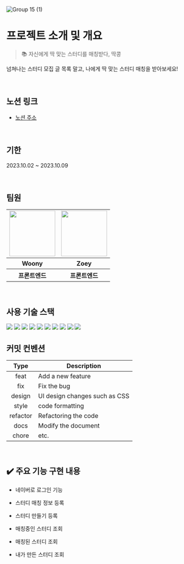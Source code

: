
![Group 15 (1)](https://github.com/mobi-community/mobi-ttak-kong/assets/112946860/296b539f-ad17-4311-b0d3-76f48ca0276e)

<div>
  
<h1>프로젝트 소개 및 개요</h1>

> 📚 자신에게 딱 맞는 스터디를 매칭받다, 딱콩

넘쳐나는 스터디 모집 글 목록 말고, 나에게 딱 맞는 스터디 매칭을 받아보세요!

</div><br>

<h2>노션 링크</h2>

- [노션 주소](https://lyrical-brain-e0f.notion.site/mobi-next-path-pair2-d9e5008ac2c2408db4494747a2139e0a?pvs=4)


<br>

<h2>기한</h2>
 <p>2023.10.02 ~ 2023.10.09</p>
 </p>



<br>
<h2>팀원</h2>

<table>
  <tr>
    <td>
      <a href="https://github.com/doeunnkimm">
        <img src="https://avatars.githubusercontent.com/u/112946860?v=4" width="120px" height="120px"/>
      </a>  
    </td>
     <td>
      <a href="https://github.com/zivivle">
        <img src="https://avatars.githubusercontent.com/u/123868471?v=4" width="120px" height="120px"/>
      </a>  
    </td>
     
  </tr>
  <tr>
    <th>
      Woony
    </th>
    <th>
      Zoey
    </th>
   
  </tr>
  <tr>
    <th>
       프론트엔드
    </th>
    <th>
       프론트엔드
    </th>
    
   
  </tr>
</table>



<br>
<h2>사용 기술 스택</h2>
 <img src="https://img.shields.io/badge/nextjs-000000?style=for-the-badge&logo=nextdotjs&logoColor=white">
 <img src="https://img.shields.io/badge/typescript-3178C6?style=for-the-badge&logo=typescript&logoColor=black">
   <img src="https://img.shields.io/badge/nextauth-3423A6?style=for-the-badge&logo=nextauth&logoColor=black">
   <img src="https://img.shields.io/badge/tailwindcss-06B6D4?style=for-the-badge&logo=tailwindcss&logoColor=black">
   <img src="https://img.shields.io/badge/shadcn-EC1C24?style=for-the-badge&logo=shadcn&logoColor=black">
<img src="https://img.shields.io/badge/reactquery-FF4154?style=for-the-badge&logo=reactquery&logoColor=black">  
<img src="https://img.shields.io/badge/reacthookform-EC5990?style=for-the-badge&logo=reacthookform&logoColor=white">
<img src="https://img.shields.io/badge/yup-9F55FF?style=for-the-badge&logo=yup&logoColor=white"> <img src="https://img.shields.io/badge/eslint-4B32C3?style=for-the-badge&logo=ESLint&logoColor=white"> <img src="https://img.shields.io/badge/Prettier-2D9FD9?style=for-the-badge&logo=Prettier&logoColor=black"> 

<br>

<h2>커밋 컨벤션</h2>

|   Type   | Description                   |
| :------: | ----------------------------- |
|   feat   | Add a new feature             |
|   fix    | Fix the bug                   |
|  design  | UI design changes such as CSS |
|  style   | code formatting               |
| refactor | Refactoring the code          |
|   docs   | Modify the document           |
|  chore   | etc.                          |

<br>

<h2>✔️ 주요 기능 구현 내용</h2>

- 네이버로 로그인 기능

- 스터디 매칭 정보 등록

- 스터디 만들기 등록

- 매칭중인 스터디 조회

- 매칭된 스터디 조회

- 내가 만든 스터디 조회

